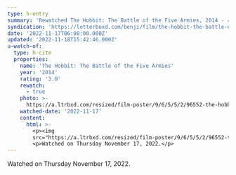 ```yaml
---
type: h-entry
summary: 'Rewatched The Hobbit: The Battle of the Five Armies, 2014 - ★★★'
syndication: 'https://letterboxd.com/benji/film/the-hobbit-the-battle-of-the-five-armies/1/'
date: '2022-11-17T06:00:00.000Z'
updated: '2022-11-18T15:42:46.000Z'
u-watch-of:
  type: h-cite
  properties:
    name: 'The Hobbit: The Battle of the Five Armies'
    year: '2014'
    rating: '3.0'
    rewatch:
      - true
    photo: >-
      https://a.ltrbxd.com/resized/film-poster/9/6/5/5/2/96552-the-hobbit-the-battle-of-the-five-armies-0-600-0-900-crop.jpg?v=fcaa9a2943
    watched-date: '2022-11-17'
    content:
      html: >-
        <p><img
        src="https://a.ltrbxd.com/resized/film-poster/9/6/5/5/2/96552-the-hobbit-the-battle-of-the-five-armies-0-600-0-900-crop.jpg?v=fcaa9a2943"/></p>
        <p>Watched on Thursday November 17, 2022.</p>
---
```

Watched on Thursday November 17, 2022.
